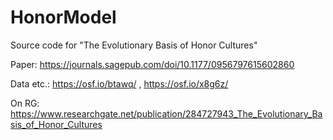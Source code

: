 # HonorModel
Source code for "The Evolutionary Basis of Honor Cultures"

Paper: https://journals.sagepub.com/doi/10.1177/0956797615602860

Data etc.: https://osf.io/btawq/ , https://osf.io/x8g6z/

On RG: https://www.researchgate.net/publication/284727943_The_Evolutionary_Basis_of_Honor_Cultures
